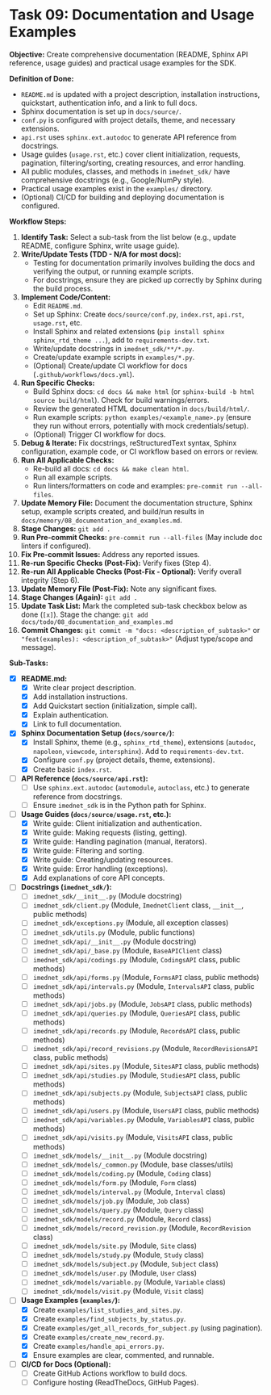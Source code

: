# Task 09: Documentation and Usage Examples

**Objective:** Create comprehensive documentation (README, Sphinx API reference, usage guides) and practical usage examples for the SDK.

**Definition of Done:**

* `README.md` is updated with a project description, installation instructions, quickstart, authentication info, and a link to full docs.
* Sphinx documentation is set up in `docs/source/`.
* `conf.py` is configured with project details, theme, and necessary extensions.
* `api.rst` uses `sphinx.ext.autodoc` to generate API reference from docstrings.
* Usage guides (`usage.rst`, etc.) cover client initialization, requests, pagination, filtering/sorting, creating resources, and error handling.
* All public modules, classes, and methods in `imednet_sdk/` have comprehensive docstrings (e.g., Google/NumPy style).
* Practical usage examples exist in the `examples/` directory.
* (Optional) CI/CD for building and deploying documentation is configured.

**Workflow Steps:**

1. **Identify Task:** Select a sub-task from the list below (e.g., update README, configure Sphinx, write usage guide).
2. **Write/Update Tests (TDD - N/A for most docs):**
   * Testing for documentation primarily involves building the docs and verifying the output, or running example scripts.
   * For docstrings, ensure they are picked up correctly by Sphinx during the build process.
3. **Implement Code/Content:**
   * Edit `README.md`.
   * Set up Sphinx: Create `docs/source/conf.py`, `index.rst`, `api.rst`, `usage.rst`, etc.
   * Install Sphinx and related extensions (`pip install sphinx sphinx_rtd_theme ...`), add to `requirements-dev.txt`.
   * Write/update docstrings in `imednet_sdk/**/*.py`.
   * Create/update example scripts in `examples/*.py`.
   * (Optional) Create/update CI workflow for docs (`.github/workflows/docs.yml`).
4. **Run Specific Checks:**
   * Build Sphinx docs: `cd docs && make html` (or `sphinx-build -b html source build/html`). Check for build warnings/errors.
   * Review the generated HTML documentation in `docs/build/html/`.
   * Run example scripts: `python examples/<example_name>.py` (ensure they run without errors, potentially with mock credentials/setup).
   * (Optional) Trigger CI workflow for docs.
5. **Debug & Iterate:** Fix docstrings, reStructuredText syntax, Sphinx configuration, example code, or CI workflow based on errors or review.
6. **Run All Applicable Checks:**
   * Re-build all docs: `cd docs && make clean html`.
   * Run all example scripts.
   * Run linters/formatters on code and examples: `pre-commit run --all-files`.
7. **Update Memory File:** Document the documentation structure, Sphinx setup, example scripts created, and build/run results in `docs/memory/08_documentation_and_examples.md`.
8. **Stage Changes:** `git add .`
9. **Run Pre-commit Checks:** `pre-commit run --all-files` (May include doc linters if configured).
10. **Fix Pre-commit Issues:** Address any reported issues.
11. **Re-run Specific Checks (Post-Fix):** Verify fixes (Step 4).
12. **Re-run All Applicable Checks (Post-Fix - Optional):** Verify overall integrity (Step 6).
13. **Update Memory File (Post-Fix):** Note any significant fixes.
14. **Stage Changes (Again):** `git add .`
15. **Update Task List:** Mark the completed sub-task checkbox below as done (`[x]`). Stage the change: `git add docs/todo/08_documentation_and_examples.md`
16. **Commit Changes:** `git commit -m "docs: <description_of_subtask>"` or `"feat(examples): <description_of_subtask>"` (Adjust type/scope and message).

**Sub-Tasks:**

* [x] **README.md:**
  * [x] Write clear project description.
  * [x] Add installation instructions.
  * [x] Add Quickstart section (initialization, simple call).
  * [x] Explain authentication.
  * [x] Link to full documentation.
* [x] **Sphinx Documentation Setup (`docs/source/`):**
  * [x] Install Sphinx, theme (e.g., `sphinx_rtd_theme`), extensions (`autodoc`, `napoleon`, `viewcode`, `intersphinx`). Add to `requirements-dev.txt`.
  * [x] Configure `conf.py` (project details, theme, extensions).
  * [x] Create basic `index.rst`.
* [ ] **API Reference (`docs/source/api.rst`):**
  * [ ] Use `sphinx.ext.autodoc` (`automodule`, `autoclass`, etc.) to generate reference from docstrings.
  * [ ] Ensure `imednet_sdk` is in the Python path for Sphinx.
* [ ] **Usage Guides (`docs/source/usage.rst`, etc.):**
  * [x] Write guide: Client initialization and authentication.
  * [x] Write guide: Making requests (listing, getting).
  * [x] Write guide: Handling pagination (manual, iterators).
  * [x] Write guide: Filtering and sorting.
  * [x] Write guide: Creating/updating resources.
  * [x] Write guide: Error handling (exceptions).
  * [x] Add explanations of core API concepts.
* [ ] **Docstrings (`imednet_sdk/`):**
  * [ ] `imednet_sdk/__init__.py` (Module docstring)
  * [ ] `imednet_sdk/client.py` (Module, `ImednetClient` class, `__init__`, public methods)
  * [ ] `imednet_sdk/exceptions.py` (Module, all exception classes)
  * [ ] `imednet_sdk/utils.py` (Module, public functions)
  * [ ] `imednet_sdk/api/__init__.py` (Module docstring)
  * [ ] `imednet_sdk/api/_base.py` (Module, `BaseAPIClient` class)
  * [ ] `imednet_sdk/api/codings.py` (Module, `CodingsAPI` class, public methods)
  * [ ] `imednet_sdk/api/forms.py` (Module, `FormsAPI` class, public methods)
  * [ ] `imednet_sdk/api/intervals.py` (Module, `IntervalsAPI` class, public methods)
  * [ ] `imednet_sdk/api/jobs.py` (Module, `JobsAPI` class, public methods)
  * [ ] `imednet_sdk/api/queries.py` (Module, `QueriesAPI` class, public methods)
  * [ ] `imednet_sdk/api/records.py` (Module, `RecordsAPI` class, public methods)
  * [ ] `imednet_sdk/api/record_revisions.py` (Module, `RecordRevisionsAPI` class, public methods)
  * [ ] `imednet_sdk/api/sites.py` (Module, `SitesAPI` class, public methods)
  * [ ] `imednet_sdk/api/studies.py` (Module, `StudiesAPI` class, public methods)
  * [ ] `imednet_sdk/api/subjects.py` (Module, `SubjectsAPI` class, public methods)
  * [ ] `imednet_sdk/api/users.py` (Module, `UsersAPI` class, public methods)
  * [ ] `imednet_sdk/api/variables.py` (Module, `VariablesAPI` class, public methods)
  * [ ] `imednet_sdk/api/visits.py` (Module, `VisitsAPI` class, public methods)
  * [ ] `imednet_sdk/models/__init__.py` (Module docstring)
  * [ ] `imednet_sdk/models/_common.py` (Module, base classes/utils)
  * [ ] `imednet_sdk/models/coding.py` (Module, `Coding` class)
  * [ ] `imednet_sdk/models/form.py` (Module, `Form` class)
  * [ ] `imednet_sdk/models/interval.py` (Module, `Interval` class)
  * [ ] `imednet_sdk/models/job.py` (Module, `Job` class)
  * [ ] `imednet_sdk/models/query.py` (Module, `Query` class)
  * [ ] `imednet_sdk/models/record.py` (Module, `Record` class)
  * [ ] `imednet_sdk/models/record_revision.py` (Module, `RecordRevision` class)
  * [ ] `imednet_sdk/models/site.py` (Module, `Site` class)
  * [ ] `imednet_sdk/models/study.py` (Module, `Study` class)
  * [ ] `imednet_sdk/models/subject.py` (Module, `Subject` class)
  * [ ] `imednet_sdk/models/user.py` (Module, `User` class)
  * [ ] `imednet_sdk/models/variable.py` (Module, `Variable` class)
  * [ ] `imednet_sdk/models/visit.py` (Module, `Visit` class)
* [ ] **Usage Examples (`examples/`):**
  * [x] Create `examples/list_studies_and_sites.py`.
  * [x] Create `examples/find_subjects_by_status.py`.
  * [x] Create `examples/get_all_records_for_subject.py` (using pagination).
  * [x] Create `examples/create_new_record.py`.
  * [x] Create `examples/handle_api_errors.py`.
  * [x] Ensure examples are clear, commented, and runnable.
* [ ] **CI/CD for Docs (Optional):**
  * [ ] Create GitHub Actions workflow to build docs.
  * [ ] Configure hosting (ReadTheDocs, GitHub Pages).
